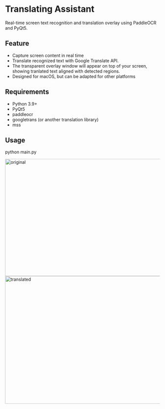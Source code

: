 # Translating Assistant

Real-time screen text recognition and translation overlay using PaddleOCR and PyQt5. 

## Feature
- Capture screen content in real time  
- Translate recognized text with Google Translate API.
- The transparent overlay window will appear on top of your screen, showing tranlated text aligned with detected regions.
- Designed for macOS, but can be adapted for other platforms  


## Requirements
- Python 3.9+  
- PyQt5  
- paddleocr  
- googletrans (or another translation library)  
- mss

## Usage
python main.py

<img width="655" height="380" alt="original" src="https://github.com/user-attachments/assets/107a475a-25b9-48fb-9585-781dcadae5d3" />
<img width="655" height="414" alt="translated" src="https://github.com/user-attachments/assets/722b1063-1721-4f01-a49f-68cd4f044620" />
